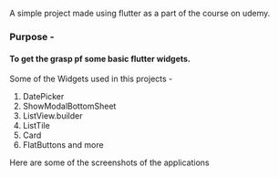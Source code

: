 A simple project made using flutter as a part of the course on udemy.

### Purpose - 
#### To get the grasp pf some basic flutter widgets.

Some of the Widgets used in this projects - 
1. DatePicker
2. ShowModalBottomSheet
3. ListView.builder
4. ListTile
5. Card
6. FlatButtons and more

Here are some of the screenshots of the applications